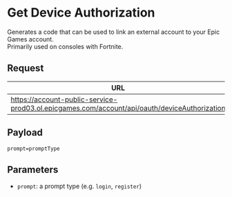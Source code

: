 # Get Device Authorization
Generates a code that can be used to link an external account to your Epic Games account.  
Primarily used on consoles with Fortnite.

## Request
| URL                                                                                             | Method |
| ----------------------------------------------------------------------------------------------- | ------ |
| https://account-public-service-prod03.ol.epicgames.com/account/api/oauth/deviceAuthorization    | `POST` |

## Payload
```form
prompt=promptType
```

## Parameters
- `prompt`: a prompt type (e.g. `login`, `register`)
